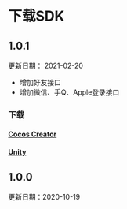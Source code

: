 # 下载SDK

## 1.0.1

更新日期： 2021-02-20

* 增加好友接口
* 增加微信、手Q、Apple登录接口

### 下载

#### [Cocos Creator](https://cdn.jsdelivr.net/gh/ceilwoo/BeeSdkDoc@latest/release/cocoscreator/1.0.1/BeeSdk.ts)

#### [Unity](https://cdn.jsdelivr.net/gh/ceilwoo/BeeSdkDoc@latest/release/unity/1.0.1/BeeSdk.cs)

## 1.0.0

更新日期：2020-10-19

